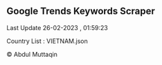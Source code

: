 

## Google Trends Keywords Scraper 
 
Last Update 26-02-2023 , 01:59:23

Country List :
VIETNAM.json



© Abdul Muttaqin 
